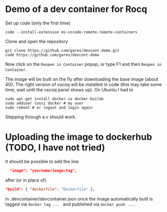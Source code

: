 # Demo of a dev container for Rocq

Set up code (only the first time)

```
code --install-extension ms-vscode-remote.remote-containers
```

Clone and open the repository

```
git clone https://github.com/gares/devcont-demo.git
code https://github.com/gares/devcont-demo
```

Now click on the `Reopen in Container` popup, or type
F1 and then `Reopen in Container`.

The image will be built on the fly after downloading the base image (about 4G).
The right version of vscoq will be installed in code (this may take some time,
wait until the vscoq panel shows up). On Ubuntu I had to

```
sudo apt-get install docker.io docker-buildx
sudo adduser tassi docker # my user
sudo reboot # or logout and login again
```


Stepping through a.v should work.

# Uploading the image to dockerhub (TODO, I have not tried)

It should be possible to add the line

```json
  "image": "yourname/image:tag",
```

after (or in place of)

```json
"build": { "dockerfile": "Dockerfile" },
```

in .devcontainer/devcontainer.json once the image automatically
built is tagged via `docker tag ... ` and published via `docker push ...`.


